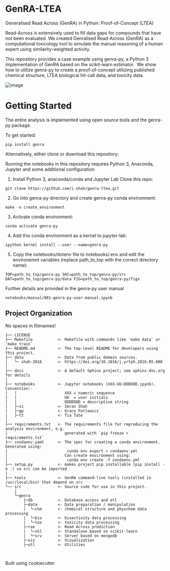 GenRA-LTEA
==============================

Generalised Read Across (GenRA) in Python: Proof-of-Concept (LTEA)

Read-Across is extensively used to fill data gaps for compounds that have not been evaluated. We created Genralised Read-Across (GenRA) as a computational toxicology tool to simulate the manual reasoning of a human expert using similarity-weighted activity.

This repository provides a case example using genra-py, a Python 3 implementation of GenRA based on the scikit-learn estimator.  We show how to utilize genra-py to create a proof-of-concept utilizing published chemical structure, LTEA biological hit-call data, and toxicity data.

![image](https://user-images.githubusercontent.com/20391049/140403097-680c4db8-d26e-4c95-993d-6fe2b47cc33f.png)



Getting Started
==============================
The entire analysis is implemented using open source tools and the genra-py package. 

To get started:

`pip install genra`

Alternatively, either clone or download this repository:

Running the notebooks in this repository requires Python 3, Anaconda, Jupyter and some additional configuration.

1. Install Python 3, anaconda/conda and Jupyter Lab
Clone this repo:

`git clone https://github.com/i-shah/genra-ltea.git`

2. Go into genra-py directory and create genra-py conda environment:

`make -n create_environment`

3. Activate conda environment:

`conda activate genra-py`

4. Add this conda environment as a kernel to jupyter-lab:

`ipython kernel install --user --name=genra-py`

5. Copy the notebooks/dotenv file to notebooks/.env and edit the environemnt variables (replace path_to_top with the correct directory name):

`TOP=path_to_top/genra-py SRC=path_to_top/genra-py/src DAT=path_to_top/genra-py/data FIG=path_to_top/genra-py/figs`

Further details are provided in the genra-py user manual 

`notebooks/manual/001-genra-py-user-manual.ipynb`





Project Organization
------------
No spaces in filenames!

    ├── LICENSE
    ├── Makefile           <- Makefile with commands like `make data` or `make train`
    ├── README.md          <- The top-level README for developers using this project.
    ├── data               <- Data from public domain sources.
    │   └─ shah-2016       <- https://doi.org/10.1016/j.yrtph.2016.05.008
    |
    ├── docs               <- A default Sphinx project; see sphinx-doc.org for details
    │
    ├── notebooks          <- Jupyter notebooks (XXX-UU-DDDDDD.ipynb). Convention:- 
    |   |                     XXX = numeric sequence 
    |   |                     UU  = user initials
    |   |                     DDDDDDD = descriptive string 
    |   ├─is               <- Imran Shah
    |   ├─gp               <- Grace Patlewicz
    |   ├─tt               <- Tia Tate
    │
    ├── requirements.txt   <- The requirements file for reproducing the analysis environment, e.g.
    │                         generated with `pip freeze > requirements.txt`
    ├── condaenv.yaml      <- The spec for creating a conda environment. Generated using:
    |                          conda env export > condaenv.yml
    │                         Can create environment using:
    |                          conda env create -f condaenv.yml
    ├── setup.py           <- makes project pip installable (pip install -e .) so src can be imported
    |
    ├── tools              <- GenRA command-line tools (installed in /usr/local/bin) that depend on src 
    └── src                <- Source code for use in this project.
        │
        └─genra          
            ├─db           <- Database access and etl
            ├─data         <- Data preparation / manipulation
            |  └─chm       <- chemical structure and physchem data processing 
            |  └─bio       <- bioactivity data processing             
            |  └─tox       <- toxicity data processing             
            ├─rax          <- Read Across prediction
            |  └─skl       <- Standalone based on scikit-learn
            |  └─srv       <- Server based on mongodb 
            ├─viz          <- Visualization 
            ├─utl          <- Utilities
            
           
Built using cookiecutter 
